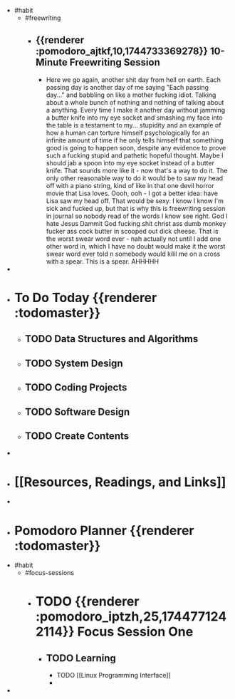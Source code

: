 - #habit
	- #freewriting
		- ## {{renderer :pomodoro_ajtkf,10,1744733369278}} 10-Minute Freewriting Session
			- Here we go again, another shit day from hell on earth. Each passing day is another day of me saying "Each passing day..." and babbling on like a mother fucking idiot. Talking about a whole bunch of nothing and nothing of talking about a anything. Every time I make it another day without jamming a butter knife into my eye socket and smashing my face into the table is a testament to my... stupidity and an example of how a human can torture himself psychologically for an infinite amount of time if he only tells himself that something good is going to happen soon, despite any evidence to prove such a fucking stupid and pathetic hopeful thought. Maybe I should jab a spoon into my eye socket instead of a butter knife. That sounds more like it - now that's a way to do it. The only other reasonable way to do it would be to saw my head off with a piano string, kind of like in that one devil horror movie that Lisa loves. Oooh, ooh - I got a better idea: have Lisa saw my head off. That would be sexy. I know I know I'm sick and fucked up, but that is why this is freewriting session in journal so nobody read of the words I know see right. God I hate Jesus Dammit God fucking shit christ ass dumb monkey fucker ass cock butter in scooped out dick cheese. That is the worst swear word ever - nah actually not until I add one other word in, which I have no doubt would make it the worst swear word ever told n somebody would kilil me on a cross with a spear. This is a spear. AHHHHH
-
- # To Do Today {{renderer :todomaster}}
	- ## TODO Data Structures and Algorithms
	- ## TODO System Design
	- ## TODO Coding Projects
	- ## TODO Software Design
	- ## TODO Create Contents
-
- # [[Resources, Readings, and Links]]
-
- # Pomodoro Planner {{renderer :todomaster}}
- #habit
	- #focus-sessions
		- # TODO {{renderer :pomodoro_iptzh,25,1744771242114}} Focus Session One
			- ## TODO Learning
				- TODO [[Linux Programming Interface]]
				-
-